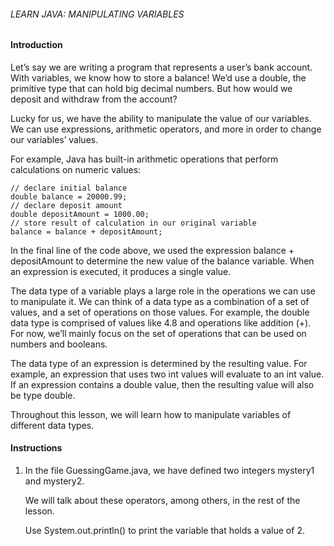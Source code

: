 ###### LEARN JAVA: MANIPULATING VARIABLES

#### Introduction

Let’s say we are writing a program that represents a user’s bank account. With variables, we know how to store a balance! We’d use a double, the primitive type that can hold big decimal numbers. But how would we deposit and withdraw from the account?

Lucky for us, we have the ability to manipulate the value of our variables. We can use expressions, arithmetic operators, and more in order to change our variables’ values.

For example, Java has built-in arithmetic operations that perform calculations on numeric values:
```
// declare initial balance
double balance = 20000.99;
// declare deposit amount
double depositAmount = 1000.00;
// store result of calculation in our original variable
balance = balance + depositAmount;
```
In the final line of the code above, we used the expression balance + depositAmount to determine the new value of the balance variable. When an expression is executed, it produces a single value.

The data type of a variable plays a large role in the operations we can use to manipulate it. We can think of a data type as a combination of a set of values, and a set of operations on those values. For example, the double data type is comprised of values like 4.8 and operations like addition (+). For now, we’ll mainly focus on the set of operations that can be used on numbers and booleans.

The data type of an expression is determined by the resulting value. For example, an expression that uses two int values will evaluate to an int value. If an expression contains a double value, then the resulting value will also be type double.

Throughout this lesson, we will learn how to manipulate variables of different data types.

#### Instructions

1. In the file GuessingGame.java, we have defined two integers mystery1 and mystery2.

    We will talk about these operators, among others, in the rest of the lesson.

    Use System.out.println() to print the variable that holds a value of 2.